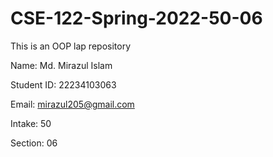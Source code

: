 # CSE-122-Spring-2022-50-06
This is an OOP lap repository 

Name: Md. Mirazul Islam

Student ID: 22234103063

Email: mirazul205@gmail.com

Intake: 50

Section: 06
